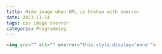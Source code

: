 ```yaml
---
title: Hide image when URL is broken with onerror
date: 2023-11-14
tags: css image onerror
categoris: Programming
---
```


```html
<img src="" alt="" onerror="this.style.display='none'">
```